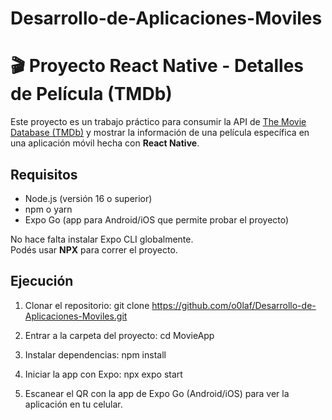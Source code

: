 # Desarrollo-de-Aplicaciones-Moviles

# 🎬 Proyecto React Native - Detalles de Película (TMDb)

Este proyecto es un trabajo práctico para consumir la API de [The Movie Database (TMDb)](https://www.themoviedb.org/) y mostrar la información de una película específica en una aplicación móvil hecha con **React Native**.

## Requisitos

- Node.js (versión 16 o superior)
- npm o yarn
- Expo Go (app para Android/iOS que permite probar el proyecto)

No hace falta instalar Expo CLI globalmente.  
Podés usar **NPX** para correr el proyecto.

## Ejecución

1. Clonar el repositorio:
   git clone https://github.com/o0laf/Desarrollo-de-Aplicaciones-Moviles.git

2. Entrar a la carpeta del proyecto:
   cd MovieApp

3. Instalar dependencias:
   npm install

4. Iniciar la app con Expo:
   npx expo start

5. Escanear el QR con la app de Expo Go (Android/iOS) para ver la aplicación en tu celular.
